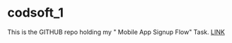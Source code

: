 # codsoft_1
This is the GITHUB repo holding my " Mobile App Signup Flow" Task. [LINK](https://www.figma.com/design/o9RSQ1jgks0lkDhX8dKQAf/CODSOFT?node-id=0-1&m=dev&t=fCunBho9Sl8KtdeG-1)
